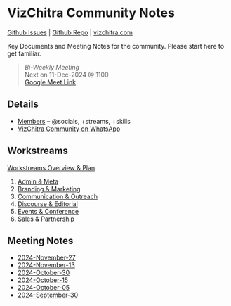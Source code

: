 # VizChitra Community Notes

[Github Issues](https://github.com/vizchitra/notes/issues) | [Github Repo](https://github.com/vizchitra/notes) | [vizchitra.com](https://vizchitra.com) 

Key Documents and Meeting Notes for the community. Please start here to get familiar.

> *Bi-Weekly Meeting*  
> Next on 11-Dec-2024 @ 1100  
> [Google Meet Link](https://meet.google.com/iji-hpar-eed)  


## Details
- [Members](https://docs.google.com/spreadsheets/d/1Vfxe6mashH19zObWQ74mYwXr_ftUNzsOO5FUFaP8w0Q/edit?usp=sharing) – @socials, +streams, +skills
- [VizChitra Community on WhatsApp](https://chat.whatsapp.com/CcptoGEeCqJEkiETwAzpbq)


## Workstreams
[Workstreams Overview & Plan](meta/workstreams.md) 

1. [Admin & Meta](admin/index.md) 
2. [Branding & Marketing](brand/index.md)
3. [Communication & Outreach](comms/index.md)
4. [Discourse & Editorial](discourse/index.md)
5. [Events & Conference](events/index.md)
6. [Sales & Partnership](sales/index.md)

## Meeting Notes

- [2024-November-27](meeting/20241127.md)
- [2024-November-13](meeting/20241113.md)
- [2024-October-30](meeting/20241030.md) 
- [2024-October-15](meeting/20241015.md)
- [2024-October-05](meeting/20241005.md)
- [2024-September-30](meeting/20240930.md)
